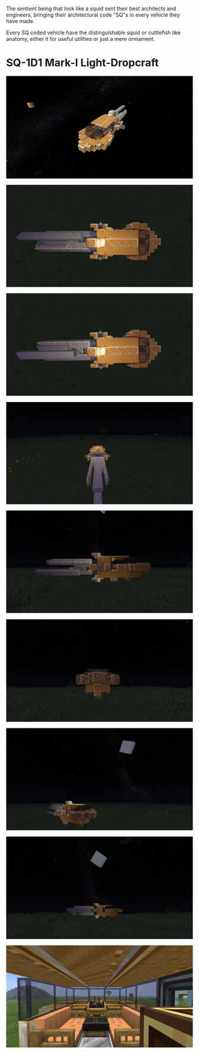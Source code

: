 The sentient being that look like a squid sent their best architects and engineers, bringing their architectural code "SQ"s in every vehicle they have made.

Every SQ coded vehicle have the distinguishable squid or cuttlefish like anatomy, either it for useful utilities or just a mere ormament.

# SQ-1D1 Mark-I Light-Dropcraft

![alt text](Gallery/2025-08-05_20.31.12.png) 

![alt text](Gallery/2025-08-05_20.45.46.png) 

![alt text](Gallery/2025-08-05_20.45.49.png) 

![alt text](Gallery/2025-08-05_20.45.57.png) 

![alt text](Gallery/2025-08-05_20.46.09.png) 

![alt text](Gallery/2025-08-05_20.46.15.png) 

![alt text](Gallery/2025-08-05_20.46.27.png) 

![alt text](Gallery/2025-08-05_20.46.40.png) 

![alt text](Gallery/2025-08-06_09.12.50.png)